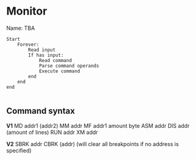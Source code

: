 # Monitor

Name: TBA

```
Start
    Forever:
        Read input
        If has input:
            Read command
            Parse command operands
            Execute command
        end
    end
end
            
```
## Command syntax
**V1**
MD addr1 (addr2)
MM addr
MF addr1 amount byte
ASM addr
DIS addr (amount of lines)
RUN addr
XM addr

**V2**
SBRK addr
CBRK (addr) (will clear all breakpoints if no address is specified)
